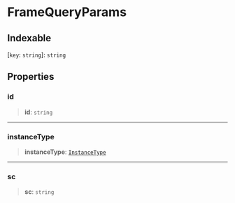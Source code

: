 # FrameQueryParams

## Indexable

 \[`key`: `string`\]: `string`

## Properties

### id

> **id**: `string`

***

### instanceType

> **instanceType**: [`InstanceType`](../type-aliases/InstanceType.md)

***

### sc

> **sc**: `string`
